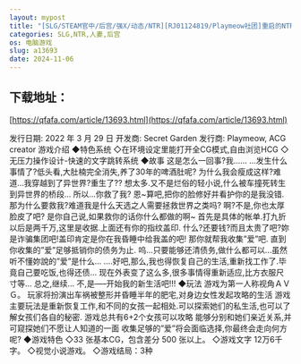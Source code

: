 ```yaml
---
layout: mypost
title: "[SLG/STEAM官中/后宫/强X/动态/NTR][RJ01124819/Playmeow社团]重启的NTR后宫生活/人妻コンディショニング/My Newborn Life In A Harem[Ver1.5][PC/1.30G]"
categories: SLG,NTR,人妻,后宫
os: 电脑游戏
slug: a13693
date: 2024-11-06
---
```


## 下载地址：

[https://qfafa.com/article/13693.html](https://qfafa.com/article/13693.html)

发行日期:
2022 年 3 月 29 日
开发商:
Secret Garden
发行商:
Playmeow, ACG creator
游戏介绍
◆特色系统
 ◇在环境设定里能打开全CG模式,自由浏览HCG
 ◇无压力操作设计-快速的文字跳转系统
◆故事
这是怎么一回事?我……
…发生什么事情了?低头看,大肚楠完全消失,养了30年的啤酒肚呢?
为什么我会瘦成这样?难道…我穿越到了异世界?重生了??
想太多.又不是烂俗的轻小说,什么被车撞死转生到异世界的桥段…
所以…你救了我?
恩~算吧,把你的脸修好并看护你的是我没错.
那为什么要救我?难道我是什么天选之人需要拯救世界之类吗?
啊?不是,你也太厚脸皮了吧?
是你自己说,如果救你的话你什么都做的啊~
首先是具体的帐单.打九折以后是两千万,这里是收据.上面还有你的指纹盖印.
什么?还要钱?而且太贵了吧?妳是诈骗集团吧!盖印肯定是你在我昏睡中给我盖的吧!
那你就帮我收集”爱”吧. 直到你收集的”爱”足够抵销你的债务为止.
呜…只要能够还清债务,做什么都可以…虽然听不懂妳說的”爱”是什么…
….好吧,那么,我也得恢复自己的生活,重新找工作了.毕竟自己要吃饭,也得还债…
现在外表变了这么多,很多事情得重新适应,比方衣服尺寸等…
总之,继续…
不,是—–开始我的新生活吧!!!
◆玩法
游戏为第一人称视角ＡＶＧ。
玩家将扮演出车祸被整形并昏睡半年的肥宅,对身边女性发起攻略的生活
游戏主要玩法是重新恢复工作,和不同的女孩一起相处.可以探索她们的私生活,也可以了解女孩们各自的秘密.
游戏总共有6+2个女孩可以攻略
能够分别和她们亲近关系,并可窥探她们不愿让人知道的一面
收集足够的”爱”将会面临选择,你最终会走向何方呢?
◆游戏特色
◇33 张基本CG，包含差分 500 张以上。
◇游戏文字 12万6千字。
◇视觉小说游戏。
◇游戏结局：3种